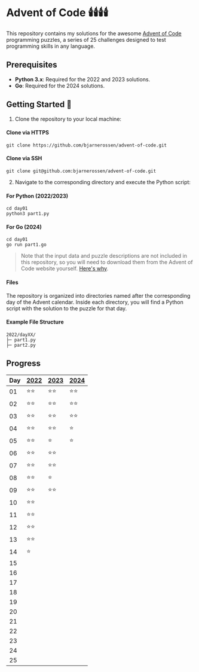 # Advent of Code 🕯️🕯️🕯️🕯️

This repository contains my solutions for the awesome [Advent of Code](https://adventofcode.com/) programming puzzles, a series of 25 challenges designed to test programming skills in any language.

## Prerequisites

- **Python 3.x**: Required for the 2022 and 2023 solutions.
- **Go**: Required for the 2024 solutions.

## Getting Started 🦌

1. Clone the repository to your local machine:

#### Clone via HTTPS

```
git clone https://github.com/bjarnerossen/advent-of-code.git
```
#### Clone via SSH

```
git clone git@github.com:bjarnerossen/advent-of-code.git
```

2. Navigate to the corresponding directory and execute the Python script:

#### For Python (2022/2023)
```terminal
cd day01
python3 part1.py
```

#### For Go (2024)
```terminal
cd day01
go run part1.go
```

> Note that the input data and puzzle descriptions are not included in this repository, so you will need to download them from the Advent of Code website yourself. [Here's why](https://www.reddit.com/r/adventofcode/comments/k99rod/sharing_input_data_were_we_requested_not_to/).

#### Files

The repository is organized into directories named after the corresponding day of the Advent calendar. Inside each directory, you will find a Python script with the solution to the puzzle for that day.

#### Example File Structure
```
2022/dayXX/
├─ part1.py
├─ part2.py
```

## Progress

| Day  | [2022](https://github.com/bjarnerossen/advent-of-code/tree/main/2022) | [2023](https://github.com/bjarnerossen/advent-of-code/tree/main/2023/) | [2024](https://github.com/bjarnerossen/advent-of-code/tree/main/2024/) |
|------|----------------------------------------------------------------------|----------------------------------------------------------------------|----------------------------------------------------------------------|
| 01   | ⭐️⭐️ | ⭐️⭐️ | ⭐️⭐️ |
| 02   | ⭐️⭐️ | ⭐️⭐️ |⭐️⭐️ |
| 03   | ⭐️⭐️ | ⭐️⭐️ |⭐️⭐️ |
| 04   | ⭐️⭐️ | ⭐️⭐️ |⭐️ |
| 05   | ⭐️⭐️ | ⭐️   |⭐️ |
| 06   | ⭐️⭐️ | ⭐️⭐️ | |
| 07   | ⭐️⭐️ | ⭐️⭐️ | |
| 08   | ⭐️⭐️ | ⭐️   | |
| 09   | ⭐️⭐️ | ⭐️⭐️ | |
| 10   | ⭐️⭐️ |        | |
| 11   | ⭐️⭐️ |        | |
| 12   | ⭐️⭐️ |        | |
| 13   | ⭐️⭐️ |        | |
| 14   | ⭐️   |        | |
| 15   |        |        | |
| 16   |        |        | |
| 17   |        |        | |
| 18   |        |        | |
| 19   |        |        | |
| 20   |        |        | |
| 21   |        |        | |
| 22   |        |        | |
| 23   |        |        | |
| 24   |        |        | |
| 25   |        |        | |
